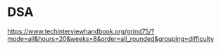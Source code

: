 # DSA 
https://www.techinterviewhandbook.org/grind75/?mode=all&hours=20&weeks=8&order=all_rounded&grouping=difficulty
